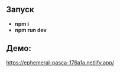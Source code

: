 ## Запуск

- <b>npm i</b>
- <b>npm run dev</b>

## Демо:

https://ephemeral-pasca-176a1a.netlify.app/
